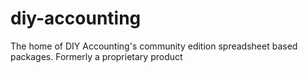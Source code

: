 # diy-accounting
The home of DIY Accounting's community edition spreadsheet based packages. Formerly a proprietary product 
